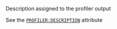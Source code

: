 Description assigned to the profiler output

See the [`PROFILER:DESCRIPTION`](https://docs.progress.com/bundle/abl-reference/page/DESCRIPTION-attribute.html) attribute
